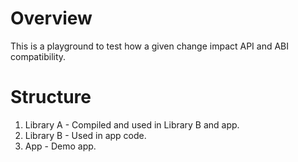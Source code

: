 # Overview 
This is a playground to test how a given change impact API and ABI compatibility.

# Structure

1. Library A - Compiled and used in Library B and app.
2. Library B - Used in app code.
3. App - Demo app.
